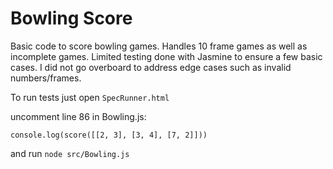 # Bowling Score

Basic code to score bowling games. Handles 10 frame games as well as incomplete games. Limited testing done with Jasmine to ensure a few basic cases. I did not go overboard to address edge cases such as invalid numbers/frames.

To run tests just open `SpecRunner.html`

uncomment line 86 in Bowling.js:
```
console.log(score([[2, 3], [3, 4], [7, 2]]))
```
and run `node src/Bowling.js`
